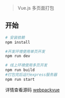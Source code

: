 
> Vue.js 多页面打包

## 开始

``` bash
# 安装依赖
npm install

#开发环境使用单页开发
npm run dev

# 线上环境使用多页开发
npm run build
#打包完后运行express服务器
npm run start

```

详情查看源码 [webpackvue](http://git.oschina.net/byy0105/webpackvue)

